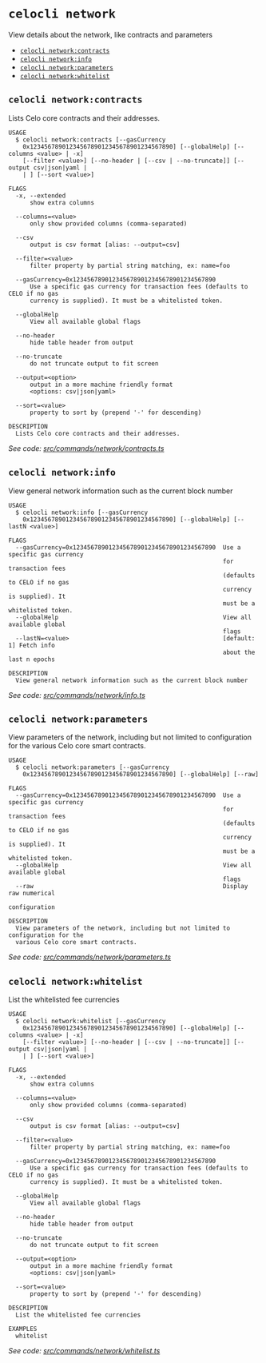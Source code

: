 `celocli network`
=================

View details about the network, like contracts and parameters

* [`celocli network:contracts`](#celocli-networkcontracts)
* [`celocli network:info`](#celocli-networkinfo)
* [`celocli network:parameters`](#celocli-networkparameters)
* [`celocli network:whitelist`](#celocli-networkwhitelist)

## `celocli network:contracts`

Lists Celo core contracts and their addresses.

```
USAGE
  $ celocli network:contracts [--gasCurrency
    0x1234567890123456789012345678901234567890] [--globalHelp] [--columns <value> | -x]
    [--filter <value>] [--no-header | [--csv | --no-truncate]] [--output csv|json|yaml |
    | ] [--sort <value>]

FLAGS
  -x, --extended
      show extra columns

  --columns=<value>
      only show provided columns (comma-separated)

  --csv
      output is csv format [alias: --output=csv]

  --filter=<value>
      filter property by partial string matching, ex: name=foo

  --gasCurrency=0x1234567890123456789012345678901234567890
      Use a specific gas currency for transaction fees (defaults to CELO if no gas
      currency is supplied). It must be a whitelisted token.

  --globalHelp
      View all available global flags

  --no-header
      hide table header from output

  --no-truncate
      do not truncate output to fit screen

  --output=<option>
      output in a more machine friendly format
      <options: csv|json|yaml>

  --sort=<value>
      property to sort by (prepend '-' for descending)

DESCRIPTION
  Lists Celo core contracts and their addresses.
```

_See code: [src/commands/network/contracts.ts](https://github.com/celo-org/developer-tooling/tree/master/packages/cli/src/commands/network/contracts.ts)_

## `celocli network:info`

View general network information such as the current block number

```
USAGE
  $ celocli network:info [--gasCurrency
    0x1234567890123456789012345678901234567890] [--globalHelp] [--lastN <value>]

FLAGS
  --gasCurrency=0x1234567890123456789012345678901234567890  Use a specific gas currency
                                                            for transaction fees
                                                            (defaults to CELO if no gas
                                                            currency is supplied). It
                                                            must be a whitelisted token.
  --globalHelp                                              View all available global
                                                            flags
  --lastN=<value>                                           [default: 1] Fetch info
                                                            about the last n epochs

DESCRIPTION
  View general network information such as the current block number
```

_See code: [src/commands/network/info.ts](https://github.com/celo-org/developer-tooling/tree/master/packages/cli/src/commands/network/info.ts)_

## `celocli network:parameters`

View parameters of the network, including but not limited to configuration for the various Celo core smart contracts.

```
USAGE
  $ celocli network:parameters [--gasCurrency
    0x1234567890123456789012345678901234567890] [--globalHelp] [--raw]

FLAGS
  --gasCurrency=0x1234567890123456789012345678901234567890  Use a specific gas currency
                                                            for transaction fees
                                                            (defaults to CELO if no gas
                                                            currency is supplied). It
                                                            must be a whitelisted token.
  --globalHelp                                              View all available global
                                                            flags
  --raw                                                     Display raw numerical
                                                            configuration

DESCRIPTION
  View parameters of the network, including but not limited to configuration for the
  various Celo core smart contracts.
```

_See code: [src/commands/network/parameters.ts](https://github.com/celo-org/developer-tooling/tree/master/packages/cli/src/commands/network/parameters.ts)_

## `celocli network:whitelist`

List the whitelisted fee currencies

```
USAGE
  $ celocli network:whitelist [--gasCurrency
    0x1234567890123456789012345678901234567890] [--globalHelp] [--columns <value> | -x]
    [--filter <value>] [--no-header | [--csv | --no-truncate]] [--output csv|json|yaml |
    | ] [--sort <value>]

FLAGS
  -x, --extended
      show extra columns

  --columns=<value>
      only show provided columns (comma-separated)

  --csv
      output is csv format [alias: --output=csv]

  --filter=<value>
      filter property by partial string matching, ex: name=foo

  --gasCurrency=0x1234567890123456789012345678901234567890
      Use a specific gas currency for transaction fees (defaults to CELO if no gas
      currency is supplied). It must be a whitelisted token.

  --globalHelp
      View all available global flags

  --no-header
      hide table header from output

  --no-truncate
      do not truncate output to fit screen

  --output=<option>
      output in a more machine friendly format
      <options: csv|json|yaml>

  --sort=<value>
      property to sort by (prepend '-' for descending)

DESCRIPTION
  List the whitelisted fee currencies

EXAMPLES
  whitelist
```

_See code: [src/commands/network/whitelist.ts](https://github.com/celo-org/developer-tooling/tree/master/packages/cli/src/commands/network/whitelist.ts)_
